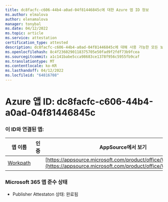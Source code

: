 ```yaml
---
title: dc8facfc-c606-44b4-a0ad-04f81446845c에 대한 Azure 앱 ID 정보
ms.author: elmalova
author: elenamalova
manager: tonybal
ms.date: 04/12/2022
ms.topic: article
ms.service: attestation
certification_type: attested
description: dc8facfc-c606-44b4-a0ad-04f81446845c에 대해 사용 가능한 모든 보안 및 규정 준수 정보입니다.
ms.openlocfilehash: 8c4f2360290118375705e50fad9f2fdf73b9fcea
ms.sourcegitcommit: a1c141babe5cca98683ce1378f956c5955fb9caf
ms.translationtype: MT
ms.contentlocale: ko-KR
ms.lasthandoff: 04/12/2022
ms.locfileid: "64816708"
---
```

# <a name="azure-app-id-dc8facfc-c606-44b4-a0ad-04f81446845c"></a>Azure 앱 ID: dc8facfc-c606-44b4-a0ad-04f81446845c


### <a name="apps-associated-with-this-id"></a>이 ID와 연결된 앱:
| **앱 이름** | **인증** | **AppSource에서 보기** |
|--------------|---------------|-----------------------|
| [Workpath](../forward/WA200003898.md) |  | [https://appsource.microsoft.com/product/office/WA200003898](https://appsource.microsoft.com/product/office/WA200003898) |

### <a name="microsoft-365-app-compliance-status"></a>Microsoft 365 앱 준수 상태
- Publisher Attestaton 상태: 완료됨
